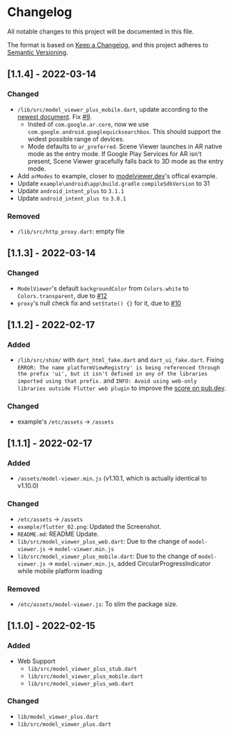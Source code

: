 # Changelog

All notable changes to this project will be documented in this file.

The format is based on [Keep a Changelog](https://keepachangelog.com/en/1.0.0/),
and this project adheres to [Semantic Versioning](https://semver.org/spec/v2.0.0.html).

## [1.1.4] - 2022-03-14

### Changed

- `/lib/src/model_viewer_plus_mobile.dart`, update according to the [newest document](https://developers.google.com/ar/develop/scene-viewer#3d-or-ar). Fix [#9](https://github.com/omchiii/model_viewer_plus.dart/issues/9).
  - Insted of `com.google.ar.core`, now we use `com.google.android.googlequicksearchbox`. This should support the widest possible range of devices.
  - Mode defaults to `ar_preferred`. Scene Viewer launches in AR native mode as the entry mode. If Google Play Services for AR isn't present, Scene Viewer gracefully falls back to 3D mode as the entry mode.
- Add `arModes` to example, closer to [modelviewer.dev](https://modelviewer.dev)'s offical example.
- Update `example\android\app\build.gradle` `compileSdkVersion` to 31
- Update `android_intent_plus` to `3.1.1`
- Update `android_intent_plus to` `3.0.1`

### Removed

- `/lib/src/http_proxy.dart`: empty file

## [1.1.3] - 2022-03-14

### Changed

- `ModelViewer`'s default `backgroundColor` from `Colors.white` to `Colors.transparent`, due to [#12](https://github.com/omchiii/model_viewer_plus.dart/issues/12)
- `proxy`'s null check fix and `setState() {}` for it, due to [#10](https://github.com/omchiii/model_viewer_plus.dart/issues/10)

## [1.1.2] - 2022-02-17

### Added

- `/lib/src/shim/` with `dart_html_fake.dart` and `dart_ui_fake.dart`. Fixing `ERROR: The name platformViewRegistry' is being referenced through the prefix 'ui', but it isn't defined in any of the libraries imported using that prefix.` and `INFO: Avoid using web-only libraries outside Flutter web plugin` to improve the [score on pub.dev](https://pub.dev/packages/model_viewer_plus/score).

### Changed

- example's `/etc/assets` -> `/assets`

## [1.1.1] - 2022-02-17

### Added

- `/assets/model-viewer.min.js` (v1.10.1, which is actually identical to v1.10.0)

### Changed

- `/etc/assets` -> `/assets`
- `example/flutter_02.png`: Updated the Screenshot.
- `README.md`: README Update.
- `lib/src/model_viewer_plus_web.dart`: Due to the change of `model-viewer.js` -> `model-viewer.min.js`
- `lib/src/model_viewer_plus_mobile.dart`: Due to the change of `model-viewer.js` -> `model-viewer.min.js`, added CircularProgressIndicator while mobile platform loading

### Removed

- `/etc/assets/model-viewer.js`: To slim the package size.

## [1.1.0] - 2022-02-15

### Added

- Web Support
  - `lib/src/model_viewer_plus_stub.dart`
  - `lib/src/model_viewer_plus_mobile.dart`
  - `lib/src/model_viewer_plus_web.dart`

### Changed

- `lib/model_viewer_plus.dart`
- `lib/src/model_viewer_plus.dart`
